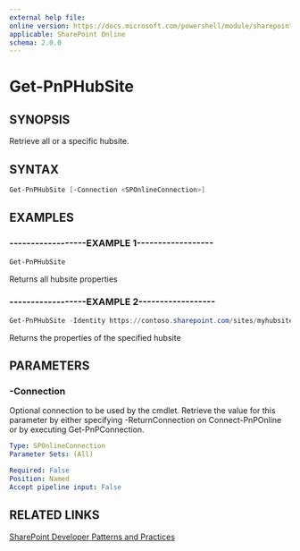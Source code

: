 ```yaml
---
external help file:
online version: https://docs.microsoft.com/powershell/module/sharepoint-pnp/get-pnphubsite
applicable: SharePoint Online
schema: 2.0.0
---
```

# Get-PnPHubSite

## SYNOPSIS
Retrieve all or a specific hubsite.

## SYNTAX

```powershell
Get-PnPHubSite [-Connection <SPOnlineConnection>]
```

## EXAMPLES

### ------------------EXAMPLE 1------------------
```powershell
Get-PnPHubSite
```

Returns all hubsite properties

### ------------------EXAMPLE 2------------------
```powershell
Get-PnPHubSite -Identity https://contoso.sharepoint.com/sites/myhubsite
```

Returns the properties of the specified hubsite

## PARAMETERS

### -Connection
Optional connection to be used by the cmdlet. Retrieve the value for this parameter by either specifying -ReturnConnection on Connect-PnPOnline or by executing Get-PnPConnection.

```yaml
Type: SPOnlineConnection
Parameter Sets: (All)

Required: False
Position: Named
Accept pipeline input: False
```

## RELATED LINKS

[SharePoint Developer Patterns and Practices](https://aka.ms/sppnp)
